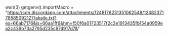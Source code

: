 wait(3)
getgenv().ImportMacro = "https://cdn.discordapp.com/attachments/1248176231351062548/1248237178585092127/akailu.txt?ex=66ab7176&is=66aa1ff6&hm=f50f6a01723517f2c3e1913435fb154a0959ea2c439b73a2795d235c97d917d7&"
